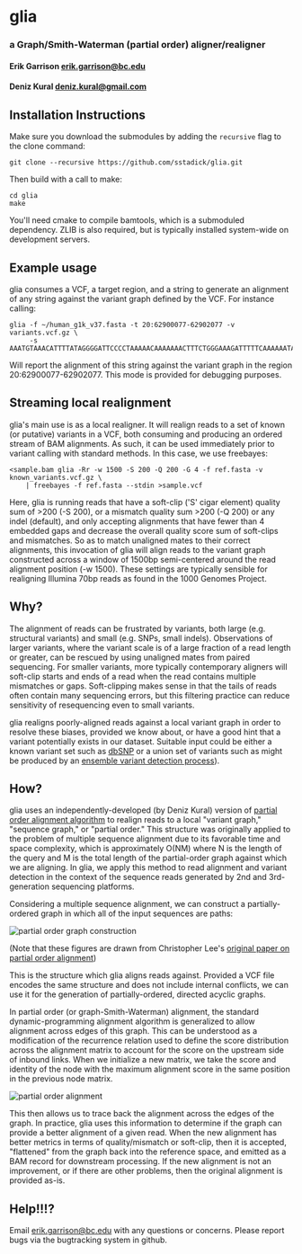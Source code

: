 glia
========
### a Graph/Smith-Waterman (partial order) aligner/realigner

#### Erik Garrison <erik.garrison@bc.edu>
#### Deniz Kural <deniz.kural@gmail.com>

Installation Instructions
----------

Make sure you download the submodules by adding the `recursive` flag to the clone command:

    git clone --recursive https://github.com/sstadick/glia.git

Then build with a call to make:

    cd glia
    make

You'll need cmake to compile bamtools, which is a submoduled dependency.  ZLIB is also required, but is typically installed system-wide on development servers.

Example usage
--------

glia consumes a VCF, a target region, and a string to generate an alignment of any string against the variant graph defined by the VCF.  For instance calling:

    glia -f ~/human_g1k_v37.fasta -t 20:62900077-62902077 -v variants.vcf.gz \
         -s AAATGTAAACATTTTATAGGGGATTCCCCTAAAAACAAAAAAACTTTCTGGGAAAGATTTTTCAAAAAATAAAA

Will report the alignment of this string against the variant graph in the region 20:62900077-62902077.  This mode is provided for debugging purposes.

Streaming local realignment
--------

glia's main use is as a local realigner.  It will realign reads to a set of known (or putative) variants in a VCF, both consuming and producing an ordered stream of BAM alignments.  As such, it can be used immediately prior to variant calling with standard methods.  In this case, we use freebayes:

    <sample.bam glia -Rr -w 1500 -S 200 -Q 200 -G 4 -f ref.fasta -v known_variants.vcf.gz \
        | freebayes -f ref.fasta --stdin >sample.vcf

Here, glia is running reads that have a soft-clip ('S' cigar element) quality sum of >200 (-S 200), or a mismatch quality sum >200 (-Q 200) or any indel (default), and only accepting alignments that have fewer than 4 embedded gaps and decrease the overall quality score sum of soft-clips and mismatches.  So as to match unaligned mates to their correct alignments, this invocation of glia will align reads to the variant graph constructed across a window of 1500bp semi-centered around the read alignment position (-w 1500).  These settings are typically sensible for realigning Illumina 70bp reads as found in the 1000 Genomes Project.

Why?
--------

The alignment of reads can be frustrated by variants, both large (e.g. structural variants) and small (e.g. SNPs, small indels).  Observations of larger variants, where the variant scale is of a large fraction of a read length or greater, can be rescued by using unaligned mates from paired sequencing.  For smaller variants, more typically contemporary aligners will soft-clip starts and ends of a read when the read contains multiple mismatches or gaps.  Soft-clipping makes sense in that the tails of reads often contain many sequencing errors, but this filtering practice can reduce sensitivity of resequencing even to small variants.

glia realigns poorly-aligned reads against a local variant graph in order to resolve these biases, provided we know about, or have a good hint that a variant potentially exists in our dataset.  Suitable input could be either a known variant set such as [dbSNP](https://www.ncbi.nlm.nih.gov/projects/SNP/) or a union set of variants such as might be produced by an [ensemble variant detection process](https://github.com/ekg/1000G-integration)).

How?
--------

glia uses an independently-developed (by Deniz Kural) version of [partial order alignment algorithm](http://bioinformatics.oxfordjournals.org/content/18/3/452.short) to realign reads to a local "variant graph," "sequence graph," or "partial order."  This structure was originally applied to the problem of multiple sequence alignment due to its favorable time and space complexity, which is approximately O(NM) where N is the length of the query and M is the total length of the partial-order graph against which we are aligning.  In glia, we apply this method to read alignment and variant detection in the context of the sequence reads generated by 2nd and 3rd-generation sequencing platforms.

Considering a multiple sequence alignment, we can construct a partially-ordered graph in which all of the input sequences are paths:

<img src="http://i.imgur.com/kZk6UJo.png" alt="partial order graph construction">

(Note that these figures are drawn from Christopher Lee's [original paper on partial order alignment](http://bioinformatics.oxfordjournals.org/content/18/3/452.short))

This is the structure which glia aligns reads against.  Provided a VCF file encodes the same structure and does not include internal conflicts, we can use it for the generation of partially-ordered, directed acyclic graphs.

In partial order (or graph-Smith-Waterman) alignment, the standard dynamic-programming alignment algorithm is generalized to allow alignment across edges of this graph.  This can be understood as a modification of the recurrence relation used to define the score distribution across the alignment matrix to account for the score on the upstream side of inbound links.  When we initialize a new matrix, we take the score and identity of the node with the maximum alignment score in the same position in the previous node matrix.

<img src="http://i.imgur.com/uZXH9MW.png" alt="partial order alignment">

This then allows us to trace back the alignment across the edges of the graph.  In practice, glia uses this information to determine if the graph can provide a better alignment of a given read.  When the new alignment has better metrics in terms of quality/mismatch or soft-clip, then it is accepted, "flattened" from the graph back into the reference space, and emitted as a BAM record for downstream processing.  If the new alignment is not an improvement, or if there are other problems, then the original alignment is provided as-is.

Help!!!?
--------

Email <erik.garrison@bc.edu> with any questions or concerns.  Please report bugs via the bugtracking system in github.
